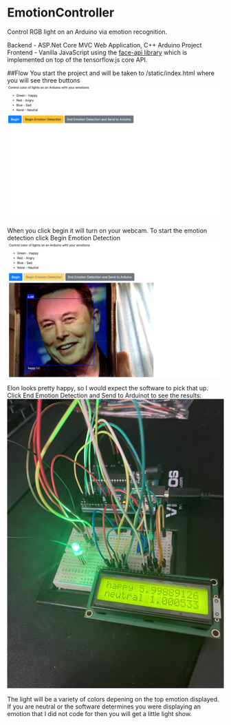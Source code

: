 # EmotionController
Control RGB light on an Arduino via emotion recognition.

Backend - ASP.Net Core MVC Web Application, C++ Arduino Project
Frontend - Vanilla JavaScript using the [face-api library](https://justadudewhohacks.github.io/face-api.js/docs/index.html) which is implemented on top of the tensorflow.js core API.

##Flow
You start the project and will be taken to /static/index.html where you will see three buttons
![Alt text](https://github.com/fallen576/EmotionController/blob/main/wwwroot/images/homepage.png "Image 1")

When you click begin it will turn on your webcam. To start the emotion detection click Begin Emotion Detection
![Alt text](https://github.com/fallen576/EmotionController/blob/main/wwwroot/images/elon.png "Image 2")

Elon looks pretty happy, so I would expect the software to pick that up. Click End Emotion Detection and Send to Arduinot to see the results:
![Alt text](https://github.com/fallen576/EmotionController/blob/main/wwwroot/images/arduino_board.jpeg "Image 3")

The light will be a variety of colors depening on the top emotion displayed. If you are neutral or the software determines you were displaying an emotion that I did not code for then you will get a little light show.

